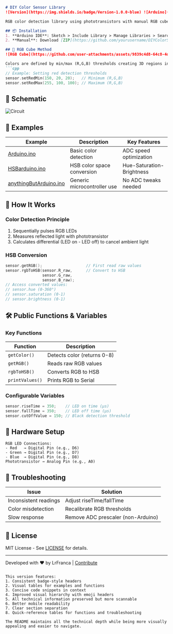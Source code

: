 ```markdown
# DIY Color Sensor Library
![Version](https://img.shields.io/badge/Version-1.0.0-blue) ![Arduino](https://img.shields.io/badge/Arduino-Compatible-brightgreen) ![License](https://img.shields.io/badge/License-MIT-green)

RGB color detection library using phototransistors with manual RGB cube calibration and HSB conversion.

## 📦 Installation
1. **Arduino IDE**: Sketch > Include Library > Manage Libraries > Search "DIY Color Sensor"
2. **Manual**: Download [ZIP](https://github.com/yourusername/DIYColorSensor/archive/main.zip) and add via Sketch > Include Library > Add .ZIP Library

## 🎨 RGB Cube Method
![RGB Cube](https://github.com/user-attachments/assets/9839c4d8-64c8-4d22-8dbb-dee25eb0abff)

Colors are defined by min/max (R,G,B) thresholds creating 3D regions in the RGB color space:
```cpp
// Example: Setting red detection thresholds
sensor.setRedMin(150, 20, 20);   // Minimum (R,G,B)
sensor.setRedMax(255, 100, 100); // Maximum (R,G,B)
```

## 🔌 Schematic
![Circuit](https://github.com/user-attachments/assets/0a0a3cc1-aa1e-46b9-b459-40e835705d82)

## 📂 Examples
| Example | Description | Key Features |
|---------|-------------|--------------|
| [Arduino.ino](/examples/Arduino/Arduino.ino) | Basic color detection | ADC speed optimization |
| [HSBarduino.ino](/examples/HSBarduino/HSBarduino.ino) | HSB color space conversion | Hue-Saturation-Brightness |
| [anythingButArduino.ino](/examples/anythingButArduino/anythingButArduino.ino) | Generic microcontroller use | No ADC tweaks needed |

## 🌈 How It Works
### Color Detection Principle
1. Sequentially pulses RGB LEDs
2. Measures reflected light with phototransistor
3. Calculates differential (LED on - LED off) to cancel ambient light

### HSB Conversion
```cpp
sensor.getRGB();                   // First read raw values
sensor.rgbToHSB(sensor.R_raw,      // Convert to HSB
                sensor.G_raw,
                sensor.B_raw);
// Access converted values:
// sensor.hue (0-360°)
// sensor.saturation (0-1)
// sensor.brightness (0-1)
```

## 🛠️ Public Functions & Variables
### Key Functions
| Function | Description |
|----------|-------------|
| `getColor()` | Detects color (returns 0-8) |
| `getRGB()` | Reads raw RGB values |
| `rgbToHSB()` | Converts RGB to HSB |
| `printValues()` | Prints RGB to Serial |

### Configurable Variables
```cpp
sensor.riseTime = 350;    // LED on time (µs)
sensor.fallTime = 350;    // LED off time (µs) 
sensor.cutOffValue = 150; // Black detection threshold
```

## 🧩 Hardware Setup
```plaintext
RGB LED Connections:
- Red   → Digital Pin (e.g., D6)
- Green → Digital Pin (e.g., D7)
- Blue  → Digital Pin (e.g., D8)
Phototransistor → Analog Pin (e.g., A0)
```

## 🔧 Troubleshooting
| Issue | Solution |
|-------|----------|
| Inconsistent readings | Adjust riseTime/fallTime |
| Color misdetection | Recalibrate RGB thresholds |
| Slow response | Remove ADC prescaler (non-Arduino) |

## 📜 License
MIT License - See [LICENSE](/LICENSE) for details.

---

Developed with ❤️ by LrFranca | [Contribute](https://github.com/yourusername/DIYColorSensor/issues)
```

This version features:
1. Consistent badge-style headers
2. Visual tables for examples and functions
3. Concise code snippets in context
4. Improved visual hierarchy with emoji headers
5. All technical information preserved but more scannable
6. Better mobile readability
7. Clear section separation
8. Quick-reference tables for functions and troubleshooting

The README maintains all the technical depth while being more visually appealing and easier to navigate.
